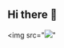 ## Hi there 👋

<img src="[<a href="/film/ulybka-dzheka-nikolsona" title="Улыбка Джека Николсона"><img src="//vgif.ru/gifs/145/vgif-ru-19315.gif" /></a>](https://github.com/Aleksandr-yu96/Aleksandr-yu96/blob/main/Hands-making-shape-of-data.jpg)"
